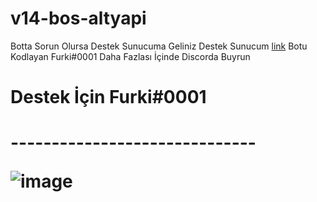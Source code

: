 # v14-bos-altyapi
Botta Sorun Olursa Destek Sunucuma Geliniz
Destek Sunucum [link](https://discord.gg/WRmfy54p4V)
Botu Kodlayan Furki#0001
Daha Fazlası İçinde Discorda Buyrun
<h1>Destek İçin Furki#0001<h1>
  ------------------------------

  
  ![image](https://user-images.githubusercontent.com/74312970/185227065-e3156c3c-5f49-457f-93e7-6ea71ea430df.png)
